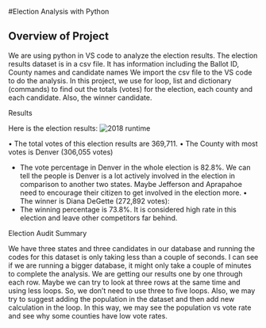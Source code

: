 #Election Analysis with Python

## Overview of Project	

   We are using python in VS code to analyze the election results. The election results dataset is in a csv file. It has information including the Ballot ID, County names and candidate names We import the csv file to the VS code to do the analysis. In this project, we use for loop, list and dictionary (commands) to find out the totals (votes) for the election, each county and each candidate. Also, the winner candidate.

Results

Here is the election results:
![2018 runtime]( https://github.com/jkmom/Election_Analysis/blob/main/analysis/Election_results.png)

•	The total votes of this election results are 369,711.
•	The County with most votes is Denver (306,055 votes)
-	The vote percentage in Denver in the whole election is 82.8%. We can tell the people is Denver is a lot actively involved in the election in comparison to another two states. Maybe Jefferson and Aprapahoe need to encourage their citizen to get involved in the election more.
•	The winner is Diana DeGette (272,892 votes):
-	The winning percentage is 73.8%. It is considered high rate in this election and leave other competitors far behind.

Election Audit Summary

   We have three states and three candidates in our database and running the codes for this dataset is only taking less than a couple of seconds. I can see if we are running a bigger database, it might only take a couple of minutes to complete the analysis.
   We are getting our results one by one through each row. Maybe we can try to look at three rows at the same time and using less loops. So, we don’t need to use three to five loops.
   Also, we may try to suggest adding the population in the dataset and then add new calculation in the loop. In this way, we may see the population vs vote rate and see why some counties have low vote rates. 
   
	

   


